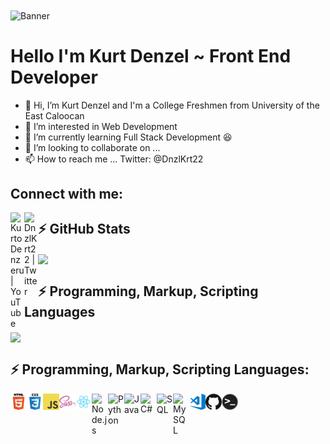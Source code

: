 <img align="center" alt="Banner" src ="https://media.discordapp.net/attachments/730113760165101568/828545333062926388/unknown.png?width=1019&height=158"/>

# Hello I'm Kurt Denzel ~ Front End Developer

- 👋 Hi, I’m Kurt Denzel and I'm a College Freshmen from University of the East Caloocan
- 👀 I’m interested in Web Development
- 🌱 I’m currently learning Full Stack Development 😆
- 💞️ I’m looking to collaborate on ... 
- 📫 How to reach me ... Twitter: @DnzlKrt22


## Connect with me:
<img align="left" alt="KurtoDenzeru | YouTube" width="22px" src="https://cdn.jsdelivr.net/npm/simple-icons@v3/icons/youtube.svg" />
<img align="left" alt="DnzlKrt22 | Twitter" width="22px" src="https://cdn.jsdelivr.net/npm/simple-icons@v3/icons/twitter.svg" />

## ⚡ GitHub Stats
<img align="center" src="https://github-readme-stats.vercel.app/api?username=KurtDenzel&show_icons=true&hide_border=true&theme=radical" />

## ⚡ Programming, Markup, Scripting Languages
<img align="center" src="https://github-readme-stats.vercel.app/api/top-langs/?username=KurtDenzel&layout=compact)](https://github.com/anuraghazra/github-readme-stats"/>

## ⚡ Programming, Markup, Scripting Languages:
<!---->
<img align="left" alt="HTML5" width="26px" src="https://raw.githubusercontent.com/github/explore/80688e429a7d4ef2fca1e82350fe8e3517d3494d/topics/html/html.png" />
<img align="left" alt="CSS3" width="26px" src="https://raw.githubusercontent.com/github/explore/80688e429a7d4ef2fca1e82350fe8e3517d3494d/topics/css/css.png" />
<img align="left" alt="JavaScript" width="26px" src="https://raw.githubusercontent.com/github/explore/80688e429a7d4ef2fca1e82350fe8e3517d3494d/topics/javascript/javascript.png" />
<img align="left" alt="Sass" width="26px" src="https://raw.githubusercontent.com/github/explore/80688e429a7d4ef2fca1e82350fe8e3517d3494d/topics/sass/sass.png" />
<img align="left" alt="React" width="26px" src="https://raw.githubusercontent.com/github/explore/80688e429a7d4ef2fca1e82350fe8e3517d3494d/topics/react/react.png" />
<img align="left" alt="Node.js" width="26px" src="https://upload.wikimedia.org/wikipedia/commons/thumb/d/d9/Node.js_logo.svg/1200px-Node.js_logo.svg.png" />

<!--Programming Languages-->
<img align="left" alt="Python" width="26px" src="https://upload.wikimedia.org/wikipedia/commons/thumb/c/c3/Python-logo-notext.svg/1200px-Python-logo-notext.svg.png"/>
<img align="left" alt="Java" width="26px" src="https://cdn.iconscout.com/icon/free/png-512/java-43-569305.png"/>
<img align="left" alt="C#" width="26px" src="https://appworksinc.com/wp-content/uploads/2019/07/c3.png"/>                                               
<img align="left" alt="SQL" width="26px" src="https://www.flaticon.com/svg/vstatic/svg/1265/1265531.svg?token=exp=1617609678~hmac=8b8d29620a650ef0f2a14404a74f758f"/>
<img align="left" alt="MySQL" width="26px" src="https://www.flaticon.com/svg/vstatic/svg/919/919836.svg?token=exp=1617609942~hmac=856176964b1322a144906f8e9fcdcc7a" />

<!--Software Tools-->
<img align="left" alt="Visual Studio Code" width="26px" src="https://raw.githubusercontent.com/github/explore/80688e429a7d4ef2fca1e82350fe8e3517d3494d/topics/visual-studio-code/visual-studio-code.png" />
<img align="left" alt="GitHub" width="26px" src="https://raw.githubusercontent.com/github/explore/78df643247d429f6cc873026c0622819ad797942/topics/github/github.png" />
<img align="left" alt="Terminal" width="26px" src="https://raw.githubusercontent.com/github/explore/80688e429a7d4ef2fca1e82350fe8e3517d3494d/topics/terminal/terminal.png" />


<!---
KurtDenzel/KurtDenzel is a ✨ special ✨ repository because its `README.md` (this file) appears on your GitHub profile.
You can click the Preview link to take a look at your changes.
--->
